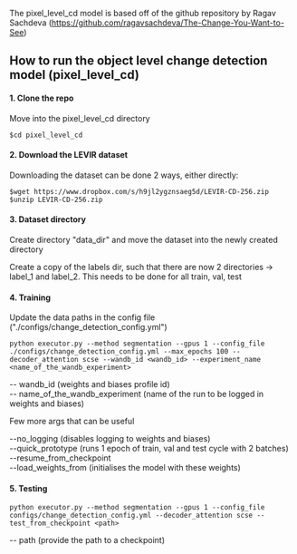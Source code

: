 
The pixel_level_cd model is based off of the github repository by Ragav Sachdeva (https://github.com/ragavsachdeva/The-Change-You-Want-to-See)

## How to run the object level change detection model (pixel_level_cd)
#### 1. Clone the repo

Move into the pixel_level_cd directory
``` 
$cd pixel_level_cd
```
#### 2. Download the LEVIR dataset

Downloading the dataset can be done 2 ways, either directly:
``` 
$wget https://www.dropbox.com/s/h9jl2ygznsaeg5d/LEVIR-CD-256.zip 
$unzip LEVIR-CD-256.zip
```

#### 3. Dataset directory

Create directory "data_dir" and move the dataset into the newly created directory

Create a copy of the labels dir, such that there are now 2 directories -> label_1 and label_2. This needs to be done for all train, val, test

#### 4. Training

Update the data paths in the config file ("./configs/change_detection_config.yml")

```
python executor.py --method segmentation --gpus 1 --config_file ./configs/change_detection_config.yml --max_epochs 100 --decoder_attention scse --wandb_id <wandb_id> --experiment_name <name_of_the_wandb_experiment>
```

-- wandb_id (weights and biases profile id) <br>
-- name_of_the_wandb_experiment (name of the run to be logged in weights and biases) <br>

Few more args that can be useful

--no_logging (disables logging to weights and biases) <br>
--quick_prototype (runs 1 epoch of train, val and test cycle with 2 batches) <br>
--resume_from_checkpoint <path> <br>
--load_weights_from <path> (initialises the model with these weights) <br>


#### 5. Testing
```
python executor.py --method segmentation --gpus 1 --config_file configs/change_detection_config.yml --decoder_attention scse --test_from_checkpoint <path>
```
-- path (provide the path to a checkpoint)
